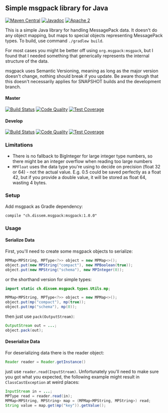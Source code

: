 ## Simple msgpack library for Java

[![Maven Central](https://maven-badges.herokuapp.com/maven-central/ch.dissem.msgpack/msgpack/badge.svg)](https://maven-badges.herokuapp.com/maven-central/ch.dissem.msgpack/msgpack)
[![Javadoc](https://javadoc-emblem.rhcloud.com/doc/ch.dissem.msgpack/msgpack/badge.svg)](http://www.javadoc.io/doc/ch.dissem.msgpack/msgpack)
[![Apache 2](https://img.shields.io/badge/license-Apache_2.0-blue.svg)](https://raw.githubusercontent.com/Dissem/Jabit/master/LICENSE)

This is a simple Java library for handling MessagePack data. It doesn't do any object mapping, but maps to special
objects representing MessagePack types. To build, use command `./gradlew build`.

For most cases you might be better off using `org.msgpack:msgpack`, but I found that I needed something that generically
represents the internal structure of the data.

msgpack uses Semantic Versioning, meaning as long as the major version doesn't change, nothing should break if you
update. Be aware though that this doesn't necessarily applies for SNAPSHOT builds and the development branch.


#### Master
[![Build Status](https://travis-ci.org/Dissem/MsgPack.svg?branch=master)](https://travis-ci.org/Dissem/MsgPack) 
[![Code Quality](https://img.shields.io/codacy/eb92c25247b4444383b163304e57a3ce/master.svg)](https://www.codacy.com/app/chrigu-meyer/MsgPack/dashboard?bid=4122049)
[![Test Coverage](https://codecov.io/github/Dissem/MsgPack/coverage.svg?branch=master)](https://codecov.io/github/Dissem/MsgPack?branch=master)

#### Develop
[![Build Status](https://travis-ci.org/Dissem/MsgPack.svg?branch=develop)](https://travis-ci.org/Dissem/MsgPack?branch=develop) 
[![Code Quality](https://img.shields.io/codacy/eb92c25247b4444383b163304e57a3ce/develop.svg)](https://www.codacy.com/app/chrigu-meyer/MsgPack/dashboard?bid=4118049)
[![Test Coverage](https://codecov.io/github/Dissem/MsgPack/coverage.svg?branch=develop)](https://codecov.io/github/Dissem/MsgPack?branch=develop)

### Limitations

* There is no fallback to BigInteger for large integer type numbers, so there might be an integer overflow when reading
  too large numbers
* `MPFloat` uses the data type you're using to decide on precision (float 32 or 64) - not the actual value. E.g. 0.5
  could be saved perfectly as a float 42, but if you provide a double value, it will be stored as float 64, wasting
  4 bytes.

### Setup

Add msgpack as Gradle dependency:
```Gradle
compile "ch.dissem.msgpack:msgpack:1.0.0"
```

### Usage

#### Serialize Data

First, you'll need to create some msgpack objects to serialize:
```Java
MPMap<MPString, MPType<?>> object = new MPMap<>();
object.put(new MPString("compact"), new MPBoolean(true));
object.put(new MPString("schema"), new MPInteger(0));
```
or the shorthand version for simple types:
```Java
import static ch.dissem.msgpack.types.Utils.mp;

MPMap<MPString, MPType<?>> object = new MPMap<>();
object.put(mp("compact"), mp(true));
object.put(mp("schema"), mp(0));
```
then just use `pack(OutputStream)`:
```Java
OutputStream out = ...;
object.pack(out);
```


#### Deserialize Data

For deserializing data there is the reader object:
```Java
Reader reader = Reader.getInstance()
```
just use `reader.read(InputStream)`. Unfortunately you'll need to make sure you got what you expected, the following
example might result in `ClassCastException` at weird places:
```Java
InputStream in = ...;
MPType read = reader.read(in);
MPMap<MPString, MPString> map = (MPMap<MPString, MPString>) read;
String value = map.get(mp("key")).getValue();
```
